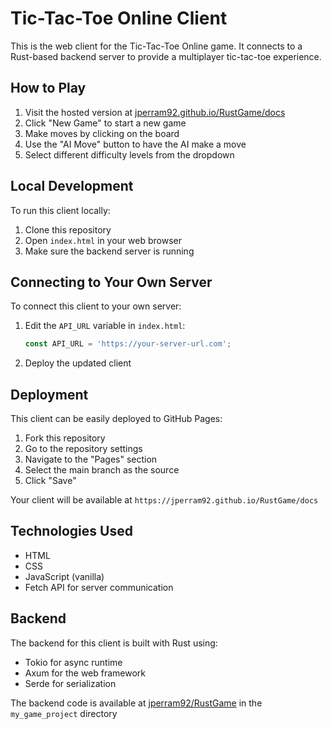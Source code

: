 # Tic-Tac-Toe Online Client

This is the web client for the Tic-Tac-Toe Online game. It connects to a Rust-based backend server to provide a multiplayer tic-tac-toe experience.

## How to Play

1. Visit the hosted version at [jperram92.github.io/RustGame/docs](https://jperram92.github.io/RustGame/docs)
2. Click "New Game" to start a new game
3. Make moves by clicking on the board
4. Use the "AI Move" button to have the AI make a move
5. Select different difficulty levels from the dropdown

## Local Development

To run this client locally:

1. Clone this repository
2. Open `index.html` in your web browser
3. Make sure the backend server is running

## Connecting to Your Own Server

To connect this client to your own server:

1. Edit the `API_URL` variable in `index.html`:
   ```javascript
   const API_URL = 'https://your-server-url.com';
   ```

2. Deploy the updated client

## Deployment

This client can be easily deployed to GitHub Pages:

1. Fork this repository
2. Go to the repository settings
3. Navigate to the "Pages" section
4. Select the main branch as the source
5. Click "Save"

Your client will be available at `https://jperram92.github.io/RustGame/docs`

## Technologies Used

- HTML
- CSS
- JavaScript (vanilla)
- Fetch API for server communication

## Backend

The backend for this client is built with Rust using:
- Tokio for async runtime
- Axum for the web framework
- Serde for serialization

The backend code is available at [jperram92/RustGame](https://github.com/jperram92/RustGame) in the `my_game_project` directory
